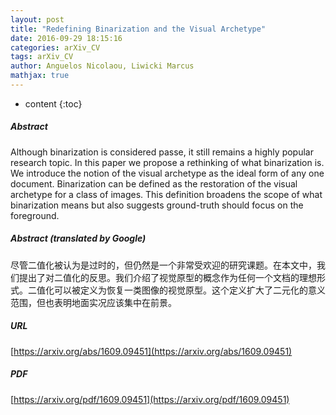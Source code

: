 ```yaml
---
layout: post
title: "Redefining Binarization and the Visual Archetype"
date: 2016-09-29 18:15:16
categories: arXiv_CV
tags: arXiv_CV
author: Anguelos Nicolaou, Liwicki Marcus
mathjax: true
---
```


* content
{:toc}

##### Abstract
Although binarization is considered passe, it still remains a highly popular research topic. In this paper we propose a rethinking of what binarization is. We introduce the notion of the visual archetype as the ideal form of any one document. Binarization can be defined as the restoration of the visual archetype for a class of images. This definition broadens the scope of what binarization means but also suggests ground-truth should focus on the foreground.

##### Abstract (translated by Google)
尽管二值化被认为是过时的，但仍然是一个非常受欢迎的研究课题。在本文中，我们提出了对二值化的反思。我们介绍了视觉原型的概念作为任何一个文档的理想形式。二值化可以被定义为恢复一类图像的视觉原型。这个定义扩大了二元化的意义范围，但也表明地面实况应该集中在前景。

##### URL
[https://arxiv.org/abs/1609.09451](https://arxiv.org/abs/1609.09451)

##### PDF
[https://arxiv.org/pdf/1609.09451](https://arxiv.org/pdf/1609.09451)

